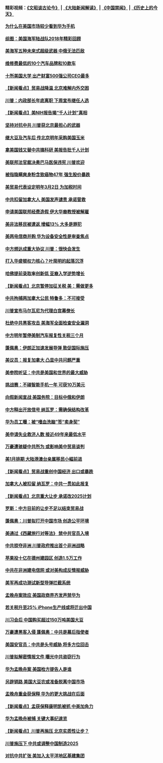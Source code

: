 #### 精彩视频：[《文昭谈古论今》](https://github.com/gfw-breaker/wenzhao/blob/master/README.md?t=12161831) | [《大陆新闻解读》](https://github.com/gfw-breaker/ntdtv-comedy/blob/master/README.md?t=12161831) | [《中国禁闻》](https://github.com/gfw-breaker/ntdtv-news/blob/master/README.md?t=12161831) | [《历史上的今天》](https://github.com/gfw-breaker/today-in-history/blob/master/README.md?t=12161831) 

#### [为什么在美国市场较少看到华为手机](../pages/nsc412/n10912210.md?t=12161831) 

#### [组图：美国海军陆战队2018年精彩回顾](../pages/nsc412/n10913826.md?t=12161831) 

#### [美海军五种未来式超级武器 中俄无法匹敌](../pages/nsc412/n10913021.md?t=12161831) 

#### [维修费最低的10个汽车品牌和10款车](../pages/nsc412/n10913112.md?t=12161831) 

#### [十所美国大学 出产财富500强公司CEO最多](../pages/nsc412/n10912203.md?t=12161831) 

#### [【新闻看点】贸易战降温 北京难解内外交困](../pages/nsc412/n10913260.md?t=12161831) 

#### [川普：内政部长年底离职 下周宣布继任人选](../pages/nsc412/n10913180.md?t=12161831) 

#### [【新闻看点】美NIH报告揭“千人计划”真相](../pages/nsc412/n10913124.md?t=12161831) 

#### [坚持对抗中共 川普获北京最担心的武器](../pages/nsc412/n10913202.md?t=12161831) 

#### [继大豆及汽车后 传北京明年采购美国玉米](../pages/nsc412/n10913299.md?t=12161831) 

#### [拿美国钱又替中共搞科研 美报告批千人计划](../pages/nsc412/n10913071.md?t=12161831) 

#### [美联邦法官裁决奥巴马医保违宪 川普欢迎](../pages/nsc412/n10912862.md?t=12161831) 

#### [被指隐瞒爽身粉含致癌物47年 强生股价暴跌](../pages/nsc412/n10912465.md?t=12161831) 

#### [美贸易代表设定明年3月2日 为加税时间](../pages/nsc412/n10912255.md?t=12161831) 

#### [中共扣留加拿大人 美国发声谴责 承诺营救](../pages/nsc412/n10912168.md?t=12161831) 

#### [申请美国联邦经费造假 伊大华裔教授被解雇](../pages/nsc412/n10912060.md?t=12161831) 

#### [美非法移民被遣返 增幅13% 大多是罪犯](../pages/nsc412/n10911846.md?t=12161831) 

#### [美两电信商并购 华为设备安全性是审查焦点](../pages/nsc412/n10911931.md?t=12161831) 

#### [中方想达成重大协议 川普：很快会发生](../pages/nsc412/n10911955.md?t=12161831) 

#### [打入华盛顿权力核心？叶简明的起落沉浮](../pages/nsc412/n10911237.md?t=12161831) 

#### [哈佛提前录取率创新低 亚裔入学逆势增长](../pages/nsc412/n10911512.md?t=12161831) 

#### [【新闻看点】北京暂停加征关税 美：需做更多](../pages/nsc412/n10911633.md?t=12161831) 

#### [中共拘捕两加拿大公民 特鲁多：不可接受](../pages/nsc412/n10911648.md?t=12161831) 

#### [川普宣布马尔瓦尼为代理白宫幕僚长](../pages/nsc412/n10911170.md?t=12161831) 

#### [杜绝中共黑客攻击 美海军全面检查安全漏洞](../pages/nsc412/n10911447.md?t=12161831) 

#### [中方明年暂停美制汽车报复性关税三个月](../pages/nsc412/n10911152.md?t=12161831) 

#### [蓬佩奥：伊朗正加速发展导弹 敦促国际施压](../pages/nsc412/n10910571.md?t=12161831) 

#### [美议员：报复加拿大 凸显中共问题严重](../pages/nsc412/n10909792.md?t=12161831) 

#### [美参院听证：中共是美国和世界的最大威胁](../pages/nsc412/n10910375.md?t=12161831) 

#### [挑战赛：不碰智能手机一年 可获10万美元](../pages/nsc412/n10910060.md?t=12161831) 

#### [向假新闻宣战 美国务院：目标中俄和伊朗](../pages/nsc412/n10909483.md?t=12161831) 

#### [中方释出开放信号 纳瓦罗：需确保结构改革](../pages/nsc412/n10909485.md?t=12161831) 

#### [华为员工曝：被“嗜血洗脑”签“卖身契”](../pages/nsc412/n10909678.md?t=12161831) 

#### [美申请失业救济人数 接近49年来最低水平](../pages/nsc412/n10909595.md?t=12161831) 

#### [万豪遭骇疑中共所为 或影响美中贸易谈判](../pages/nsc412/n10909029.md?t=12161831) 

#### [美1月排期 大陆港澳台亲属移民小幅前进](../pages/nsc412/n10909362.md?t=12161831) 

#### [【新闻看点】贸易战重创中国经济 出口或暴跌](../pages/nsc412/n10909327.md?t=12161831) 

#### [加拿大人被扣留 纳瓦罗：中共一贯如此报复](../pages/nsc412/n10909446.md?t=12161831) 

#### [【新闻看点】北京重大让步 承诺改2025计划](../pages/nsc412/n10908909.md?t=12161831) 

#### [罗斯：中方目前的让步不足以结束贸易战](../pages/nsc412/n10909365.md?t=12161831) 

#### [蓬佩奥：川普拟打开中国市场 创造公平环境](../pages/nsc412/n10909177.md?t=12161831) 

#### [美通过《西藏旅行对等法》 禁中共官员入境](../pages/nsc412/n10909165.md?t=12161831) 

#### [中共掠夺非洲 川普政府推出首个非洲战略](../pages/nsc412/n10909107.md?t=12161831) 

#### [苹果投十亿在德州建园区 创造1.5万工作](../pages/nsc412/n10908912.md?t=12161831) 

#### [中共在非洲建电信网 或对美构成反情报威胁](../pages/nsc412/n10908572.md?t=12161831) 

#### [美军再成功测试新型导弹拦截系统](../pages/nsc412/n10908479.md?t=12161831) 

#### [孟晚舟案效应 美国政商界齐发声禁华为](../pages/nsc412/n10907052.md?t=12161831) 

#### [若关税升至25% iPhone生产线或将迁出中国](../pages/nsc412/n10907577.md?t=12161831) 

#### [川习会后 中国购买超过150万吨美国大豆](../pages/nsc412/n10906996.md?t=12161831) 

#### [万豪遭黑客入侵 蓬佩奥：中共是幕后指使者](../pages/nsc412/n10907374.md?t=12161831) 

#### [美国安官员：中共是头号威胁 将多方位回击](../pages/nsc412/n10907199.md?t=12161831) 

#### [川普拟解密情报文件 曝光中共盗窃行为](../pages/nsc412/n10906855.md?t=12161831) 

#### [华为孟晚舟案 美国检方提告人是谁](../pages/nsc412/n10907015.md?t=12161831) 

#### [另辟销路 美国大豆农或准备脱离中国市场](../pages/nsc412/n10906755.md?t=12161831) 

#### [孟晚舟重金获保释 华为的更大挑战在后面](../pages/nsc412/n10902085.md?t=12161831) 

#### [【新闻看点】孟获保释康明凯被抓 中美加角力](../pages/nsc412/n10906832.md?t=12161831) 

#### [华为孟晚舟被捕 关键大事纪速览](../pages/nsc412/n10906950.md?t=12161831) 

#### [【新闻看点】川普再施压 北京实质性让步？](../pages/nsc412/n10906802.md?t=12161831) 

#### [川普施压下 中共或调整中国制造2025](../pages/nsc412/n10906669.md?t=12161831) 

#### [对抗中共扩张 美加入太平洋地区基建集团](../pages/nsc412/n10905358.md?t=12161831) 

